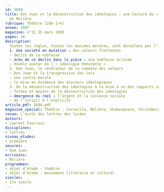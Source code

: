 ```yaml
---
id: 2694
title: Don Juan et la déconstruction des idéologies : une lecture du « Dom Juan »
  de Molière
rubrique: Théâtre [2de-1re]
annee: 1997
magazine: n°11 15 mars 1998
pages: 18
description: 
  Toutes les règles, toutes les maximes morales, sont ébranlées par l’insoumission de don Juan. C’est pourquoi il doit mourir. Mais lorsqu’il mourra, les idéologies qu’il aura  déconstruites laisseront voir à Sganarelle – et, à travers lui, aux spectateurs – la réalité nue des rapports sociaux…
  1. Une société en mutation : des valeurs flottantes
  – déclin de la noblesse
  – écho de ce déclin dans la pièce : une noblesse éclatée
  – double avatar de l’« idéologie dominante »
  2. Don Juan, le révélateur de la comédie des valeurs
  – Don Juan et la transgression des lois
  – une contre-morale
  – la mise en évidence des discours idéologiques
  3. De la déconstruction des idéologies à la mise à nu des rapports sociaux
  – formes et moyens de la déconstruction des idéologies
  – émergence du réel : l’argent et la violence sociale
  – de l’incipit à l’explicite
article_pdf: 2694.pdf
magazine_special: Théâtre : Corneille, Molière, Shakespeare, Strindberg
revue: L’école des lettres des lycées
auteurs:
- Laurent Fourcaut
disciplines:
- lettres
niveau_etudes:
- première
oeuvres:
- Dom Juan
ecrivains:
- Molière
programmes:
- objet d’étude - théâtre
- objet d’étude - mouvement littéraire et culturel
siecles:
- 17e siècle
---
```

